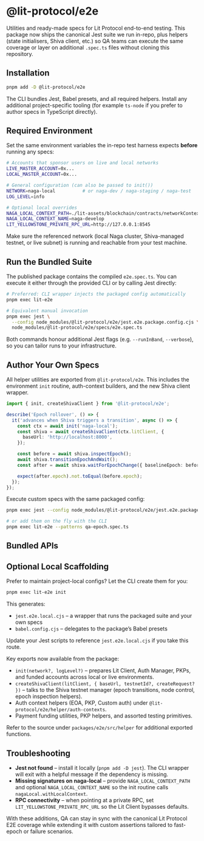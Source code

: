 # @lit-protocol/e2e

Utilities and ready-made specs for Lit Protocol end-to-end testing. This package now ships the canonical Jest suite we run in-repo, plus helpers (state initialisers, Shiva client, etc.) so QA teams can execute the same coverage or layer on additional `.spec.ts` files without cloning this repository.

## Installation

```bash
pnpm add -D @lit-protocol/e2e
```

The CLI bundles Jest, Babel presets, and all required helpers. Install any additional project-specific tooling (for example `ts-node` if you prefer to author specs in TypeScript directly).

## Required Environment

Set the same environment variables the in-repo test harness expects **before** running any specs:

```bash
# Accounts that sponsor users on live and local networks
LIVE_MASTER_ACCOUNT=0x...
LOCAL_MASTER_ACCOUNT=0x...

# General configuration (can also be passed to init())
NETWORK=naga-local          # or naga-dev / naga-staging / naga-test
LOG_LEVEL=info

# Optional local overrides
NAGA_LOCAL_CONTEXT_PATH=./lit-assets/blockchain/contracts/networkContext.json
NAGA_LOCAL_CONTEXT_NAME=naga-develop
LIT_YELLOWSTONE_PRIVATE_RPC_URL=http://127.0.0.1:8545
```

Make sure the referenced network (local Naga cluster, Shiva-managed testnet, or live subnet) is running and reachable from your test machine.

## Run the Bundled Suite

The published package contains the compiled `e2e.spec.ts`. You can execute it either through the provided CLI or by calling Jest directly:

```bash
# Preferred: CLI wrapper injects the packaged config automatically
pnpm exec lit-e2e

# Equivalent manual invocation
pnpm exec jest \
  --config node_modules/@lit-protocol/e2e/jest.e2e.package.config.cjs \
  node_modules/@lit-protocol/e2e/specs/e2e.spec.ts
```

Both commands honour additional Jest flags (e.g. `--runInBand`, `--verbose`), so you can tailor runs to your infrastructure.

## Author Your Own Specs

All helper utilities are exported from `@lit-protocol/e2e`. This includes the environment `init` routine, auth-context builders, and the new Shiva client wrapper.

```ts
import { init, createShivaClient } from '@lit-protocol/e2e';

describe('Epoch rollover', () => {
  it('advances when Shiva triggers a transition', async () => {
    const ctx = await init('naga-local');
    const shiva = await createShivaClient(ctx.litClient, {
      baseUrl: 'http://localhost:8000',
    });

    const before = await shiva.inspectEpoch();
    await shiva.transitionEpochAndWait();
    const after = await shiva.waitForEpochChange({ baselineEpoch: before.epoch });

    expect(after.epoch).not.toEqual(before.epoch);
  });
});
```

Execute custom specs with the same packaged config:

```bash
pnpm exec jest --config node_modules/@lit-protocol/e2e/jest.e2e.package.config.cjs qa-epoch.spec.ts

# or add them on the fly with the CLI
pnpm exec lit-e2e --patterns qa-epoch.spec.ts
```

## Bundled APIs

## Optional Local Scaffolding

Prefer to maintain project-local configs? Let the CLI create them for you:

```bash
pnpm exec lit-e2e init
```

This generates:

- `jest.e2e.local.cjs` – a wrapper that runs the packaged suite and your own specs
- `babel.config.cjs` – delegates to the package’s Babel presets

Update your Jest scripts to reference `jest.e2e.local.cjs` if you take this route.

Key exports now available from the package:

- `init(network?, logLevel?)` – prepares Lit Client, Auth Manager, PKPs, and funded accounts across local or live environments.
- `createShivaClient(litClient, { baseUrl, testnetId?, createRequest? })` – talks to the Shiva testnet manager (epoch transitions, node control, epoch inspection helpers).
- Auth context helpers (EOA, PKP, Custom auth) under `@lit-protocol/e2e/helper/auth-contexts`.
- Payment funding utilities, PKP helpers, and assorted testing primitives.

Refer to the source under `packages/e2e/src/helper` for additional exported functions.

## Troubleshooting

- **Jest not found** – install it locally (`pnpm add -D jest`). The CLI wrapper will exit with a helpful message if the dependency is missing.
- **Missing signatures on naga-local** – provide `NAGA_LOCAL_CONTEXT_PATH` and optional `NAGA_LOCAL_CONTEXT_NAME` so the init routine calls `nagaLocal.withLocalContext`.
- **RPC connectivity** – when pointing at a private RPC, set `LIT_YELLOWSTONE_PRIVATE_RPC_URL` so the Lit Client bypasses defaults.

With these additions, QA can stay in sync with the canonical Lit Protocol E2E coverage while extending it with custom assertions tailored to fast-epoch or failure scenarios.

